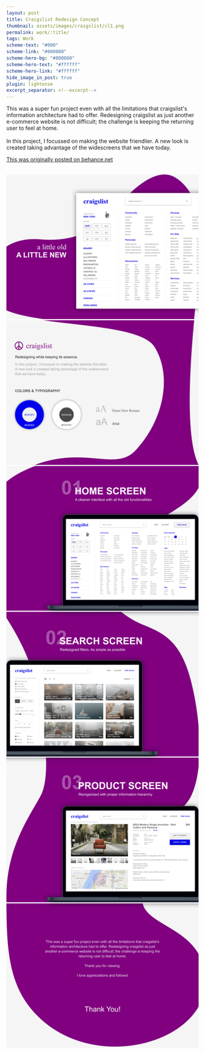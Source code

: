 ```yaml
---
layout: post
title: Craigslist Redesign Concept
thumbnail: assets/images/craigslist/cl1.png
permalink: work/:title/
tags: Work
scheme-text: "#000"
scheme-link: "#800080"
scheme-hero-bg: "#800080"
scheme-hero-text: "#ffffff"
scheme-hero-link: "#ffffff"
hide_image_in_post: true
plugin: lightense
excerpt_separator: <!--excerpt-->
---
```

<p>This was a super fun project even with all the limitations that craigslist's information architecture had to offer. Redesigning craigslist as just another e-commerce website is not difficult; the challenge is keeping the returning user to feel at home.
<br><br>In this project, I focussed on making the website friendlier. A new look is created taking advantage of the widescreens that we have today.</p>
<!--excerpt-->
<a href="https://www.behance.net/gallery/62428879/Craigslist-Redesign-Concept" target="_blank">This was originally posted on behance.net</a>
<br>
<br>

![Image](/assets/images/craigslist/cl1.png)
![Image](/assets/images/craigslist/cl2.png)
![Image](/assets/images/craigslist/cl3.png)
![Image](/assets/images/craigslist/cl4.png)
![Image](/assets/images/craigslist/cl5.png)
![Image](/assets/images/craigslist/cl6.png)